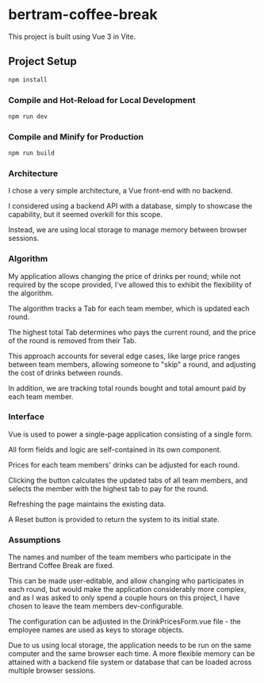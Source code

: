 # bertram-coffee-break

This  project is built using Vue 3 in Vite.

## Project Setup

```sh
npm install
```

### Compile and Hot-Reload for Local Development

```sh
npm run dev
```

### Compile and Minify for Production

```sh
npm run build
```

### Architecture
I chose a very simple architecture, a Vue front-end with no backend.

I considered using a backend API with a database, simply to showcase the capability,
but it seemed overkill for this scope.

Instead, we are using local storage to manage memory between browser sessions.

### Algorithm
My application allows changing the price of drinks per round; while not required
by the scope provided, I've allowed this to exhibit the flexibility of the algorithm.

The algorithm tracks a Tab for each team member, which is updated each round.

The highest total Tab determines who pays the current round, and the price of the round
is removed from their Tab.

This approach accounts for several edge cases, like large price ranges between team members,
allowing someone to "skip" a round, and adjusting the cost of drinks between rounds.

In addition, we are tracking total rounds bought and total amount paid by each team member.

### Interface
Vue is used to power a single-page application consisting of a single form.

All form fields and logic are self-contained in its own component.

Prices for each team members' drinks can be adjusted for each round.

Clicking the button calculates the updated tabs of all team members,
and selects the member with the highest tab to pay for the round.

Refreshing the page maintains the existing data.

A Reset button is provided to return the system to its initial state.

### Assumptions
The names and number of the team members who participate in the Bertrand Coffee Break are fixed.

This can be made user-editable, and allow changing who participates in each round,
but would make the application considerably more complex, and as I was asked to only spend
a couple hours on this project, I have chosen to leave the team members dev-configurable.

The configuration can be adjusted in the DrinkPricesForm.vue file - the employee names
are used as keys to storage objects.

Due to us using local storage, the application needs to be run on the same
computer and the same browser each time. A more flexible memory can be attained with
a backend file system or database that can be loaded across multiple browser sessions.



